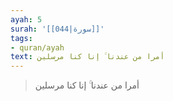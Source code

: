 ```yaml
---
ayah: 5
surah: '[[044|سورة]]'
tags:
- quran/ayah
text: أمرا من عندنا ۚ إنا كنا مرسلين
---
```

> أمرا من عندنا ۚ إنا كنا مرسلين
